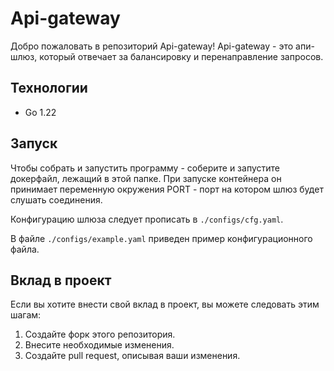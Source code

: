 # Api-gateway

Добро пожаловать в репозиторий Api-gateway! Api-gateway - это апи-шлюз, который отвечает за балансировку и перенаправление запросов.

## Технологии

- Go 1.22

## Запуск

Чтобы собрать и запустить программу - соберите и запустите докерфайл, лежащий в этой папке. 
При запуске контейнера он принимает переменную окружения PORT - порт на котором шлюз будет слушать соединения.

Конфигурацию шлюза следует прописать в ```./configs/cfg.yaml```.

В файле ```./configs/example.yaml``` приведен пример конфигурационного файла.
 
## Вклад в проект

Если вы хотите внести свой вклад в проект, вы можете следовать этим шагам:

1. Создайте форк этого репозитория.
2. Внесите необходимые изменения.
3. Создайте pull request, описывая ваши изменения.